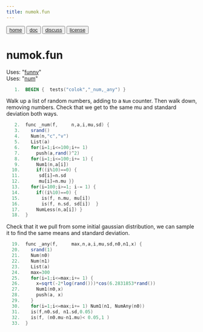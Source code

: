 ```yaml
---
title: numok.fun
---
```


<button class="button button1"><a href="/fun/index">home</a></button>   <button class="button button2"><a href="/fun/ABOUT">doc</a></button>   <button class="button button1"><a href="http://github.com/timm/fun/issues">discuss</a></button>    <button class="button button2"><a href="/fun/license">license</a></button> <br>



# numok.fun

Uses:  "[funny](funny)"<br>
Uses:  "[num](num)"<br>

```awk
   1.  BEGIN {  tests("colok","_num,_any") }
```

Walk up a list of random numbers, adding to a `Num`
counter. Then walk down, removing numbers. Check
that we get to the same mu and standard deviation
both ways.

```awk
   2.  func _num(f,     n,a,i,mu,sd) {
   3.    srand()
   4.    Num(n,"c","v")
   5.    List(a)
   6.    for(i=1;i<=100;i+= 1) 
   7.      push(a,rand()^2) 
   8.    for(i=1;i<=100;i+= 1) { 
   9.      Num1(n,a[i])
  10.      if((i%10)==0) { 
  11.       sd[i]=n.sd
  12.       mu[i]=n.mu }}
  13.    for(i=100;i>=1; i-= 1) {
  14.      if((i%10)==0) {
  15.        is(f, n.mu, mu[i])
  16.        is(f, n.sd, sd[i])  }
  17.      NumLess(n,a[i]) }
  18.  }
```

Check that it we pull from some initial gaussian distribution,
we can sample it to find the same means and standard deviation.

```awk
  19.  func _any(f,     max,n,a,i,mu,sd,n0,n1,x) {
  20.    srand(1)
  21.    Num(n0)
  22.    Num(n1)
  23.    List(a)
  24.    max=300
  25.    for(i=1;i<=max;i+= 1) {
  26.      x=sqrt(-2*log(rand()))*cos(6.2831853*rand())
  27.      Num1(n0,x)
  28.      push(a, x) 
  29.    }
  30.    for(i=1;i<=max;i+= 1) Num1(n1, NumAny(n0))
  31.    is(f,n0.sd, n1.sd,0.05)
  32.    is(f, (n0.mu-n1.mu)< 0.05,1 )
  33.  }
```
